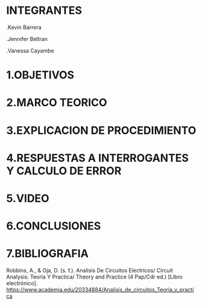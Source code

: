 # INTEGRANTES
.Kevin Barrera

.Jennifer Beltran

.Vanessa Cayambe

# 1.OBJETIVOS


# 2.MARCO TEORICO



# 3.EXPLICACION DE PROCEDIMIENTO 

# 4.RESPUESTAS A INTERROGANTES Y CALCULO DE ERROR

# 5.VIDEO


# 6.CONCLUSIONES 


# 7.BIBLIOGRAFIA

Robbins, A., & Oja, D. (s. f.). Analisis De Circuitos Electricos/ Circuit Analysis: Teoria Y Practica/ Theory and Practice (4 Pap/Cdr ed.) [Libro electrónico]. https://www.academia.edu/20334884/Analisis_de_circuitos_Teoria_y_practica

